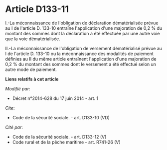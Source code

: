 # Article D133-11

I.-La méconnaissance de l'obligation de déclaration dématérialisée prévue au I de l'article D. 133-10 entraîne l'application
d'une majoration de 0,2 % du montant des sommes dont la déclaration a été effectuée par une autre voie que la voie
dématérialisée. 

II.-La méconnaissance de l'obligation de versement dématérialisé prévue au I de l'article D. 133-10 ou la méconnaissance des
modalités de paiement définies au II du même article entraînent l'application d'une majoration de 0,2 % du montant des sommes
dont le versement a été effectué selon un autre mode de paiement.

**Liens relatifs à cet article**

_Modifié par_:

  - Décret n°2014-628 du 17 juin 2014 - art. 1

_Cite_:

  - Code de la sécurité sociale. - art. D133-10 (VD)

_Cité par_:

  - Code de la sécurité sociale. - art. D133-12 (V)
  - Code rural et de la pêche maritime - art. R741-26 (V)
